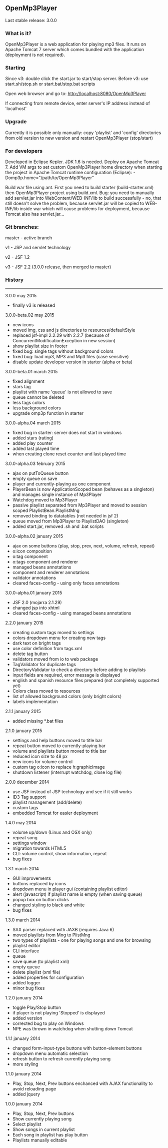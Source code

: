 ## OpenMp3Player



Last stable release: 3.0.0


### What is it?

OpenMp3Player is a web application for playing mp3 files. It runs on Apache Tomcat 7 server which comes 
bundled with the application (deployment is not required).


### Starting

Since v3: double click the start.jar to start/stop server.
Before v3: use start.sh/stop.sh or start.bat/stop.bat scripts


Open web browser and go to: <a href="http://localhost:8080/OpenMp3Player">
http://localhost:8080/OpenMp3Player</a>


If connecting from remote device, enter server's IP address instead of 'localhost'



### Upgrade

Currently it is possible only manually:
copy 'playlist' and 'config' directories from old version to new version and 
restart OpenMp3Player (stop/start)



### For developers

Developed in Eclipse Kepler. JDK 1.6 is needed. Deploy on Apache Tomcat 7.
Add VM args to set custom OpenMp3Player home directory when starting the project in 
Apache Tomcat runtime configuration (Eclipse):
-Domp3p.home="/path/to/OpenMp3Player"

Build war file using ant. First you need to build starter (build-starter.xml) then 
OpenMp3Player project using build.xml.
Bug: you need to manually add servlet.jar into WebContent/WEB-INF/lib to build successfully - no, 
that still doesn't solve the problem, because servlet.jar will be copied to WEB-INF/lib inside war
which will cause problems for deployment, because Tomcat also has servlet.jar...



### Git branches:

master - active branch

v1 - JSP and servlet technology

v2 - JSF 1.2

v3 - JSF 2.2 (3.0.0 release, then merged to master)


### History
-------------------
3.0.0
may 2015

- finally v3 is released


3.0.0-beta.02
may 2015

- new icons
- moved img, css and js directories to resources/defaultStyle
- replaced jsf-impl 2.2.29 with 2.2.7 (because of ConcurrentModificationException in new session)
- show playlist size in footer
- fixed bug: single tags without background colors
- fixed bug: load mp3, MP3 and Mp3 files (case sensitive)
- disable update developer version in starter (alpha or beta)


3.0.0-beta.01
march 2015

- fixed alignment
- stars tag
- playlist with name 'queue' is not allowed to save
- queue cannot be deleted
- less tags colors
- less background colors
- upgrade omp3p function in starter


3.0.0-alpha.04
march 2015

- fixed bug in starter: server does not start in windows
- added stars (rating)
- added play counter
- added last played time
- when creating clone reset counter and last played time


3.0.0-alpha.03
february 2015

- ajax on putToQueue button
- empty queue on save
- player and currently-playing as one component
- PlayerBean is now ApplicationScoped bean (behaves as a singleton) and manages single instance of Mp3Player
- Watchdog moved to Mp3Player
- passive playlist separated from Mp3Player and moved to session scoped PlaylistBean.PlaylistMng
- removed binding to datatables (not needed in jsf 2)
- queue moved from Mp3Player to PlaylistDAO (singleton)
- added start.jar, removed .sh and .bat scripts


3.0.0-alpha.02
january 2015

- ajax on some buttons (play, stop, prev, next, volume, refresh, repeat)
- o:icon composition
- o:tag component
- o:tags component and renderer
- managed beans annotations
- component and renderer annotations
- validator annotations
- cleared faces-config - using only faces annotations


3.0.0-alpha.01
january 2015

- JSF 2.0 (mojarra 2.1.29)
- changed jsp into xhtml
- cleared faces-config - using managed beans annotations


2.2.0
january 2015

- creating custom tags moved to settings
- colors dropdown menu for creating new tags
- dark text on bright tags
- use color definition from tags.xml
- delete tag button
- validators moved from io to web package
- TagValidator for duplicate tags
- DirectoryValidator to check a directory before adding to playlists
- input fields are required, error message is displayed
- english and spanish resource files prepared (not completely supported yet)
- Colors class moved to resources
- list of allowed background colors (only bright colors)
- labels implementation


2.1.1
january 2015

- added missing *.bat files


2.1.0
january 2015

- settings and help buttons moved to title bar
- repeat button moved to currently-playing bar
- volume and playlists button moved to title bar
- reduced icon size to 48 px
- new icons for volume control
- custom tag o:icon to replace h:graphicImage
- shutdown listener (interrupt watchdog, close log file)



2.0.0
december 2014

- use JSF instead of JSP technology and see if it still works
- ID3 Tag support
- playlist management (add/delete)
- custom tags
- embedded Tomcat for easier deployment




1.4.0
may 2014

- volume up/down (Linux and OSX only)
- repeat song
- settings window
- migration towards HTML5
- CLI: volume control, show information, repeat
- bug fixes



1.3.1
march 2014

- GUI improvements
- buttons replaced by icons
- dropdown menu in player gui (containing playlist editor)
- alert (javascript) if playlist name is empty (when saving queue)
- popup box on button clicks
- changed styling to black and white
- bug fixes



1.3.0
march 2014

- SAX parser replaced with JAXB (requires Java 6)
- moved playlists from Mng to PlistMng
- two types of playlists - one for playing songs and one for browsing
- playlist editor
- CLI interface
- queue
- save queue (to playlist xml)
- empty queue
- delete playlist (xml file)
- added properties for configuration
- added logger
- minor bug fixes



1.2.0
january 2014

- toggle Play/Stop button
- if player is not playing 'Stopped' is displayed
- added version
- corrected bug to play on Windows
- NPE was thrown in watchdog when shutting down Tomcat



1.1.1
january 2014

- changed form-input-type buttons with button-element buttons
- dropdown menu automatic selection
- refresh button to refresh currently playing song
- more styling



1.1.0
january 2014

- Play, Stop, Next, Prev buttons enchanced with AJAX functionality to avoid reloading page
- added jquery



1.0.0
january 2014

- Play, Stop, Next, Prev buttons
- Show currently playing song
- Select playlist
- Show songs in current playlist
- Each song in playlist has play button
- Playlists manually editable

